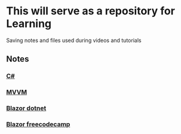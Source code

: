 # This will serve as a repository for Learning
Saving notes and files used during videos and tutorials

## Notes
### [C#](https://github.com/LuanPM284/Learn/blob/main/C%23/CsharpNotes.md)
### [MVVM](https://github.com/LuanPM284/Learn/blob/Learn-MVVM/MVVM/MVVMNotes.md)
### [Blazor dotnet](https://github.com/LuanPM284/Learn/blob/main/Blazor/BlazorNotes_dotnetYoutube.md)
### [Blazor freecodecamp](https://github.com/LuanPM284/Learn/blob/main/Blazor/BlazorNotes_freeCodeCampYoutube.md)
